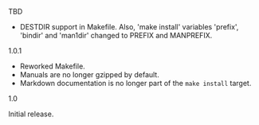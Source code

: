 TBD

 - DESTDIR support in Makefile. Also, 'make install' variables 'prefix',
   'bindir' and 'man1dir' changed to PREFIX and MANPREFIX.

1.0.1

 - Reworked Makefile.
 - Manuals are no longer gzipped by default.
 - Markdown documentation is no longer part of the `make install` target.

1.0

Initial release.
